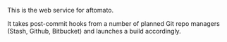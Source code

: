This is the web service for aftomato.

It takes post-commit hooks from a number of planned Git repo managers
(Stash, Github, Bitbucket) and launches a build accordingly.
